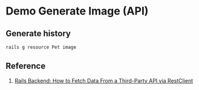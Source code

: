 # Demo Generate Image (API)

## Generate history

```bash
rails g resource Pet image
```

## Reference

1. [Rails Backend: How to Fetch Data From a Third-Party API via RestClient](https://jefferson-cuartas.medium.com/rails-backend-how-to-fetch-data-from-a-third-party-api-via-restclient-c6968e70d6f5)
